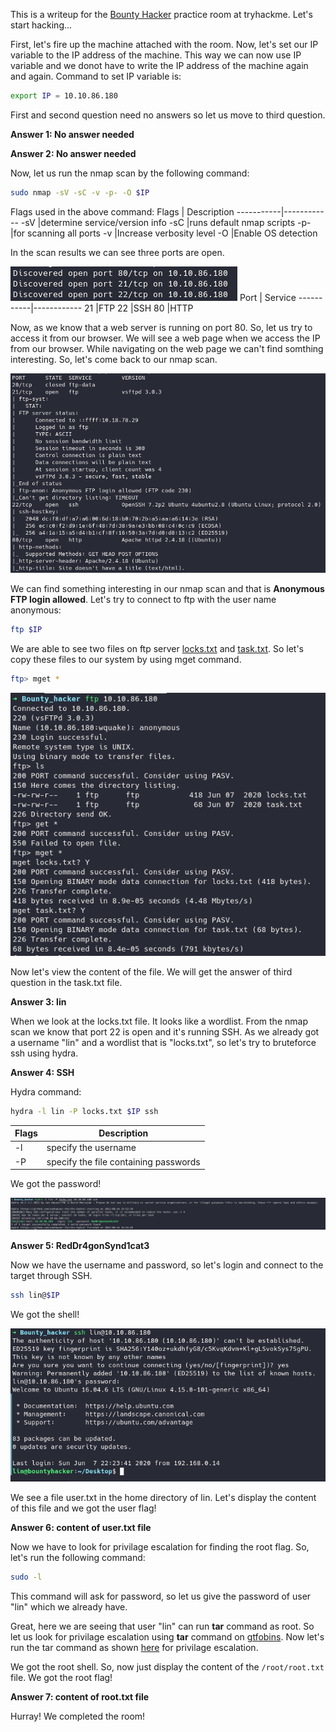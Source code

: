 This is a writeup for the [Bounty Hacker](https://tryhackme.com/room/attackerkb) practice room at tryhackme. Let's start hacking...

First, let's fire up the machine attached with the room. Now, let's set our IP variable to the IP address of the machine. This way we can now use IP variable and we donot have to write the IP address of the machine again and again. Command to set IP variable is:

```bash
export IP = 10.10.86.180
```
First and second question need no answers so let us move to third question.

**Answer 1: No answer needed**

**Answer 2: No answer needed**

Now, let us run the nmap scan by the following command:

```bash
sudo nmap -sV -sC -v -p- -O $IP
```
Flags used in the above command:
Flags      | Description
-----------|------------
-sV        |determine service/version info
-sC        |runs default nmap scripts
-p-        |for scanning all ports
-v         |Increase verbosity level
-O         |Enable OS detection

In the scan results we can see three ports are open.

![nmap](https://github.com/Kartik-Dixit/THM/blob/main/Bounty_hacker/images/nmap.png)
Port       | Service
-----------|------------
21         |FTP
22         |SSH
80         |HTTP

Now, as we know that a web server is running on port 80. So, let us try to access it from our browser. We will see a web page when we access the IP from our browser. While navigating on the web page we can't find somthing interesting. So, let's come back to our nmap scan.

![nmap_script](https://github.com/Kartik-Dixit/THM/blob/main/Bounty_hacker/images/script.png)

We can find something interesting in our nmap scan and that is **Anonymous FTP login allowed**. Let's try to connect to ftp with the user name anonymous:
```bash
ftp $IP
```

We are able to see two files on ftp server [locks.txt](https://github.com/Kartik-Dixit/THM/blob/main/Bounty_hacker/files/locks.txt) and [task.txt](https://github.com/Kartik-Dixit/THM/blob/main/Bounty_hacker/files/task.txt). So let's copy these files to our system by using mget command.
```bash
ftp> mget *
```
![ftp](https://github.com/Kartik-Dixit/THM/blob/main/Bounty_hacker/images/ftp.png)

Now let's view the content of the file. We will get the answer of third question in the task.txt file.

**Answer 3: lin**

When we look at the locks.txt file. It looks like a wordlist. From the nmap scan we know that port 22 is open and it's running SSH. As we already got a username "lin" and a wordlist that is "locks.txt", so let's try to bruteforce ssh using hydra.

**Answer 4: SSH**

Hydra command:
```bash
hydra -l lin -P locks.txt $IP ssh
```
Flags      | Description
-----------|------------
-l         |specify the username
-P         |specify the file containing passwords

We got the password!

![ftp](https://github.com/Kartik-Dixit/THM/blob/main/Bounty_hacker/images/hydra.png)

**Answer 5: RedDr4gonSynd1cat3**

Now we have the username and password, so let's login and connect to the target through SSH. 
```bash
ssh lin@$IP
```
We got the shell!

![ftp](https://github.com/Kartik-Dixit/THM/blob/main/Bounty_hacker/images/ssh.png)

We see a file user.txt in the home directory of lin. Let's display the content of this file and we got the user flag!

**Answer 6: content of user.txt file**

Now we have to look for privilage escalation for finding the root flag. So, let's run the following command:
```bash
sudo -l
```
This command will ask for password, so let us give the password of user "lin" which we already have.

Great, here we are seeing that user "lin" can run **tar** command as root. So let us look for privilage escalation using **tar** command on [gtfobins](https://gtfobins.github.io/gtfobins/tar/#sudo). Now let's run the tar command as shown [here](https://gtfobins.github.io/gtfobins/tar/#sudo) for privilage escalation. 

We got the root shell. So, now just display the content of the `/root/root.txt` file. We got the root flag!

**Answer 7: content of root.txt file**

Hurray! We completed the room!
